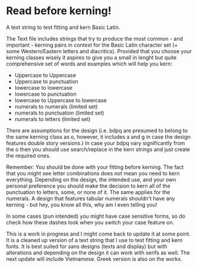 # Read before kerning!
A text string to test fitting and kern Basic Latin.

The Text file includes strings that try to produce the most common - and important - kerning pairs in context for the Basic Latin character set (+ some Western/Eastern letters and diacritics). Provided that you choose your kerning classes wisely it aspires to give you a small in lenght but quite comprehensive set of words and examples which will help you kern:

- Uppercase to Uppercase
- Uppercase to punctuation
- lowercase to lowercase
- lowercase to punctuation 
- lowercase to Uppercase to lowercase
- numerals to numerals (limited set)
- numerals to punctuation (limited set)
- numerals to letters (limited set)

There are assumptions for the design (i.e. bdpq are presumed to belong to the same kerning class as o, however, it includes a and g in case the design features double story versions.) In case your bdpq vary significantly from the o then you should use search/replace in the kern strings and just create the required ones. 

Remember: You should be done with your fitting before kerning. The fact that you might see letter combinations does not mean you need to kern everything. Depending on the design, the intended use, and your own personal preference you should make the decision to kern all of the punctuation to letters, some, or none of it. The same applies for the numerals. A design that features tabular numerals shouldn't have any kerning - but hey, you know all this, why am I even telling you!

In some cases (pun intended) you might have case sensitive forms, so do check how these dashes look when you switch your case feature on.

This is a work in progress and I might come back to update it at some point. It is a cleaned up version of a text string that I use to test fitting and kern fonts. It is best suited for sans designs (texts and display) but with alterations and depending on the design it can work with serifs as well. The next update will include Vietnamese. Greek version is also on the works. 
